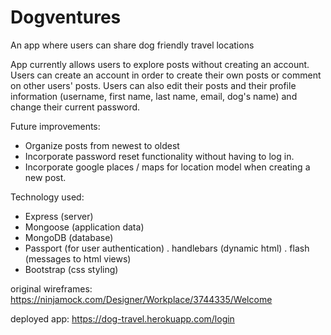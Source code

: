 # Dogventures
An app where users can share dog friendly travel locations

App currently allows users to explore posts without creating an account. Users can create an account
in order to create their own posts or comment on other users' posts. Users can also edit their posts and
their profile information (username, first name, last name, email, dog's name) and change their current 
password.

Future improvements:
  - Organize posts from newest to oldest
  - Incorporate password reset functionality without having to log in.
  - Incorporate google places / maps for location model when creating a new post.
  
Technology used:
  - Express (server)
  - Mongoose (application data)
  - MongoDB (database)
  - Passport (for user authentication)
  . handlebars (dynamic html)
  . flash (messages to html views) 
  - Bootstrap (css styling)
  
original wireframes:  https://ninjamock.com/Designer/Workplace/3744335/Welcome

deployed app:         https://dog-travel.herokuapp.com/login
